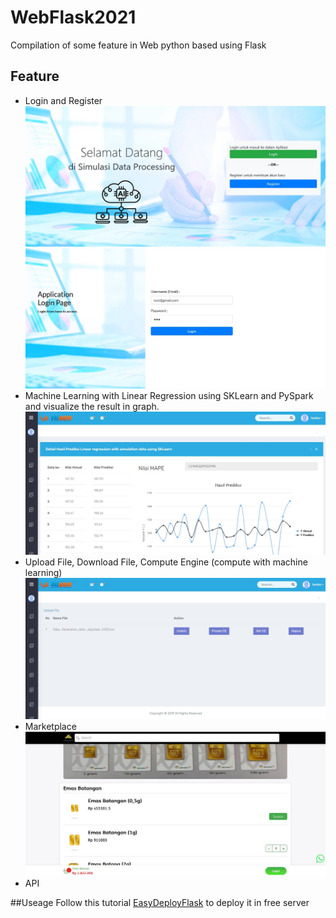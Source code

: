 # WebFlask2021
Compilation of some feature in Web python based using Flask

## Feature
* Login and Register <br>
![Home](https://github.com/f3rry12/WebFlask2021/blob/master/readme_asset/ss1.jpg)
![Login](https://github.com/f3rry12/WebFlask2021/blob/master/readme_asset/ss2.jpg)
* Machine Learning with Linear Regression using SKLearn and PySpark and visualize the result in graph. <br>
![ML](https://github.com/f3rry12/WebFlask2021/blob/master/readme_asset/ss3.jpg)
* Upload File, Download File, Compute Engine (compute with machine learning)
![ComputeEngine](https://github.com/f3rry12/WebFlask2021/blob/master/readme_asset/ss4.jpg)
* Marketplace
![Marketplace](https://github.com/f3rry12/WebFlask2021/blob/master/readme_asset/ss5.jpg)
* API

##Useage
Follow this tutorial [EasyDeployFlask](https://github.com/f3rry12/EasyDeployFlask) to deploy it in free server
